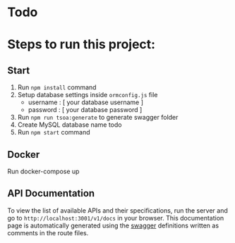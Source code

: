 # Todo

# Steps to run this project:

## Start

1. Run `npm install` command
2. Setup database settings inside `ormconfig.js` file
   - username : [ your database username ]
   - password : [ your database password ]
3. Run `npm run tsoa:generate` to generate swagger folder
4. Create MySQL database name todo
5. Run `npm start` command

## Docker

Run docker-compose up

## API Documentation

To view the list of available APIs and their specifications, run the server and go to `http://localhost:3001/v1/docs` in your browser. This documentation page is automatically generated using the [swagger](https://swagger.io/) definitions written as comments in the route files.

